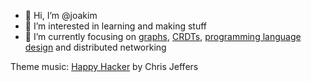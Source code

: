 - 👋 Hi, I’m @joakim
- 🌱 I’m interested in learning and making stuff
- 👀 I’m currently focusing on [graphs](https://graphology.github.io/), [CRDTs](https://loro.dev/), [programming language design](https://github.com/kesh-lang) and distributed networking

Theme music: [Happy Hacker](https://soundcloud.com/audimprove/happy-hacker) by Chris Jeffers
